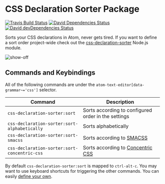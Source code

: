 # CSS Declaration Sorter Package
[![Travis Build Status][travis-icon]][travis]
[![David Dependencies Status][david-icon]][david]
[![David devDependencies Status][david-dev-icon]][david-dev]

Sorts your CSS declarations in Atom, never gets tired. If you want to define a sort order project-wide check out the [css-declaration-sorter](https://github.com/Siilwyn/css-declaration-sorter#readme) Node.js module.

![show-off](https://github.com/Siilwyn/css-declaration-sorter-atom/blob/master/show-off.gif)

## Commands and Keybindings
All of the following commands are under the `atom-text-editor[data-grammar~='css']` selector.

|Command|Description|
|-------|-----------|
|`css-declaration-sorter:sort`|Sorts according to configured order in the settings|
|`css-declaration-sorter:sort-alphabetically`|Sorts alphabetically|
|`css-declaration-sorter:sort-smacss`|Sorts according to [SMACSS](https://smacss.com/book/formatting#grouping)|
|`css-declaration-sorter:sort-concentric-css`|Sorts according to [Concentric CSS](https://github.com/brandon-rhodes/Concentric-CSS)|

By default `css-declaration-sorter:sort` is mapped to `ctrl-alt-c`. You may want to use keyboard shortcuts for triggering the other commands. You can easily [define your own](http://flight-manual.atom.io/using-atom/sections/basic-customization/#_customizing_keybindings).

[travis]: https://travis-ci.org/Siilwyn/css-declaration-sorter
[travis-icon]: https://img.shields.io/travis/Siilwyn/css-declaration-sorter.svg?style=flat-square
[david]: https://david-dm.org/Siilwyn/css-declaration-sorter-atom
[david-icon]: https://img.shields.io/david/Siilwyn/css-declaration-sorter-atom.svg?style=flat-square
[david-dev]: https://david-dm.org/Siilwyn/css-declaration-sorter-atom#info=devDependencies
[david-dev-icon]: https://img.shields.io/david/dev/Siilwyn/css-declaration-sorter-atom.svg?style=flat-square
